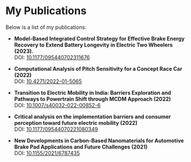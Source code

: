 # My Publications

Below is a list of my publications:

- **Model-Based Integrated Control Strategy for Effective Brake Energy Recovery to Extend Battery Longevity in Electric
Two Wheelers (2023).**  
  DOI: [10.1177/095440702311676](https://doi.org/10.1177/09544070231167616)

- **Computational Analysis of Pitch Sensitivity for a Concept Race Car (2022)**  
  DOI: [10.4271/2022-01-5065](https://doi.org/10.4271/2022-01-5065)

- **Transition to Electric Mobility in India: Barriers Exploration and Pathways to Powertrain Shift through MCDM
Approach (2022)**  
  DOI: [10.1007/s40032-022-00852-6](https://doi.org/10.1007/s40032-022-00852-6)

- **Critical analysis on the implementation barriers and consumer perception toward future electric mobility (2022)**  
  DOI: [10.1177/09544070221080349](https://doi.org/10.1177/09544070221080349)

- **New Developments in Carbon-Based Nanomaterials for Automotive Brake Pad Applications and Future Challenges
(2021)**  
  DOI: [10.1155/2021/6787435](https://doi.org/10.1155/2021/6787435)
